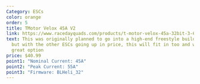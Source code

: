```yaml
---
Category: ESCs
color: orange
order: 5
title: TMotor Velox 45A V2
link: https://www.racedayquads.com/products/t-motor-velox-45a-32bit-3-6s-30x30-4in1-esc-1
text: This was originally planned to go into a high-end freestyle build list,
  but with the other ESCs going up in price, this will fit in too and will be a
  great option
price: $40.99
point1: "Nominal Current: 45A"
point2: "Peak Current: 55A"
point3: "Firmware: BLHeli_32"
---
```

